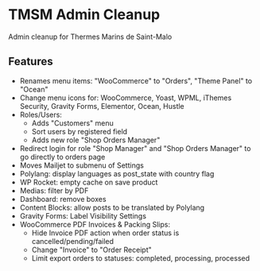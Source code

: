 TMSM Admin Cleanup
=================

Admin cleanup for Thermes Marins de Saint-Malo

Features
-----------

* Renames menu items: "WooCommerce" to "Orders", "Theme Panel" to "Ocean"
* Change menu icons for: WooCommerce, Yoast, WPML, iThemes Security, Gravity Forms, Elementor, Ocean, Hustle
* Roles/Users:
    * Adds "Customers" menu
    * Sort users by registered field
    * Adds new role "Shop Orders Manager"
* Redirect login for role "Shop Manager" and "Shop Orders Manager" to go directly to orders page
* Moves Mailjet to submenu of Settings
* Polylang: display languages as post_state with country flag
* WP Rocket: empty cache on save product
* Medias: filter by PDF
* Dashboard: remove boxes
* Content Blocks: allow posts to be translated by Polylang
* Gravity Forms: Label Visibility Settings
* WooCommerce PDF Invoices & Packing Slips: 
    * Hide Invoice PDF action when order status is cancelled/pending/failed
    * Change "Invoice" to "Order Receipt"
    * Limit export orders to statuses: completed, processing, processed